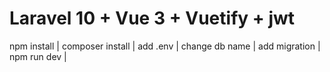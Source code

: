 # Laravel 10 + Vue 3 + Vuetify + jwt
npm install |
composer install |
add .env |
change db name |
add migration |
npm run dev |
